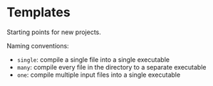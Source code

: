 # Templates

Starting points for new projects.

Naming conventions:

- `single`: compile a single file into a single executable
- `many`: compile every file in the directory to a separate executable
- `one`: compile multiple input files into a single executable
